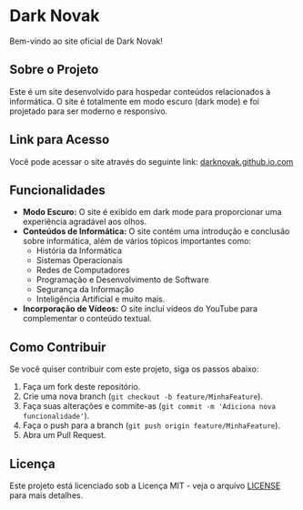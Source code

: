 # Dark Novak

Bem-vindo ao site oficial de Dark Novak!

## Sobre o Projeto

Este é um site desenvolvido para hospedar conteúdos relacionados à informática. O site é totalmente em modo escuro (dark mode) e foi projetado para ser moderno e responsivo. 

## Link para Acesso

Você pode acessar o site através do seguinte link: [darknovak.github.io.com](https://darknovak.github.io.com)

## Funcionalidades

- **Modo Escuro:** O site é exibido em dark mode para proporcionar uma experiência agradável aos olhos.
- **Conteúdos de Informática:** O site contém uma introdução e conclusão sobre informática, além de vários tópicos importantes como:
  - História da Informática
  - Sistemas Operacionais
  - Redes de Computadores
  - Programação e Desenvolvimento de Software
  - Segurança da Informação
  - Inteligência Artificial e muito mais.
- **Incorporação de Vídeos:** O site inclui vídeos do YouTube para complementar o conteúdo textual.

## Como Contribuir

Se você quiser contribuir com este projeto, siga os passos abaixo:

1. Faça um fork deste repositório.
2. Crie uma nova branch (`git checkout -b feature/MinhaFeature`).
3. Faça suas alterações e commite-as (`git commit -m 'Adiciona nova funcionalidade'`).
4. Faça o push para a branch (`git push origin feature/MinhaFeature`).
5. Abra um Pull Request.

## Licença

Este projeto está licenciado sob a Licença MIT - veja o arquivo [LICENSE](LICENSE) para mais detalhes.
